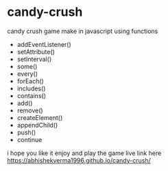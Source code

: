 # candy-crush
candy crush game make in javascript using functions
- addEventListener()
- setAttribute()
- setInterval()
- some()
- every()
- forEach()
- includes()
- contains()
- add()
- remove()
- createElement()
- appendChild()
- push()
- continue

i hope you like it enjoy and play the game 
live link here 
https://abhishekverma1996.github.io/candy-crush/
